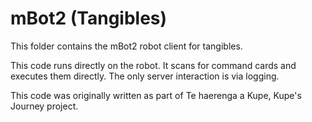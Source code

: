 # mBot2 (Tangibles)

This folder contains the mBot2 robot client for tangibles.

This code runs directly on the robot. It scans for command cards and executes them directly. The only server interaction is via logging.

This code was originally written as part of Te haerenga a Kupe, Kupe's Journey project.